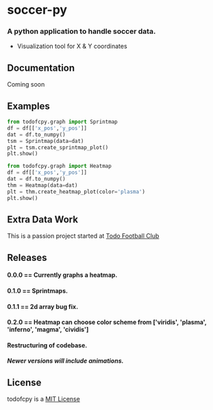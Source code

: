 # soccer-py
### A python application to handle soccer data.
- Visualization tool for X & Y coordinates

## Documentation
Coming soon

## Examples
```python
from todofcpy.graph import Sprintmap
df = df[['x_pos','y_pos']]
dat = df.to_numpy()
tsm = Sprintmap(data=dat)
plt = tsm.create_sprintmap_plot()
plt.show()
```

```python
from todofcpy.graph import Heatmap
df = df[['x_pos','y_pos']]
dat = df.to_numpy()
thm = Heatmap(data=dat)
plt = thm.create_heatmap_plot(color='plasma')
plt.show()
```
## Extra Data Work
This is a passion project started at [Todo Football Club](https://todofootballclub.com/)

## Releases
#### 0.0.0 == Currently graphs a heatmap.
#### 0.1.0 == Sprintmaps.
#### 0.1.1 == 2d array bug fix.
#### 0.2.0 == Heatmap can choose color scheme from ['viridis', 'plasma', 'inferno', 'magma', 'cividis']
####          Restructuring of codebase.
##### Newer versions will include animations.

## License
todofcpy is a [MIT License](https://github.com/Robinhoets/soccer-py/blob/main/LICENSE)
